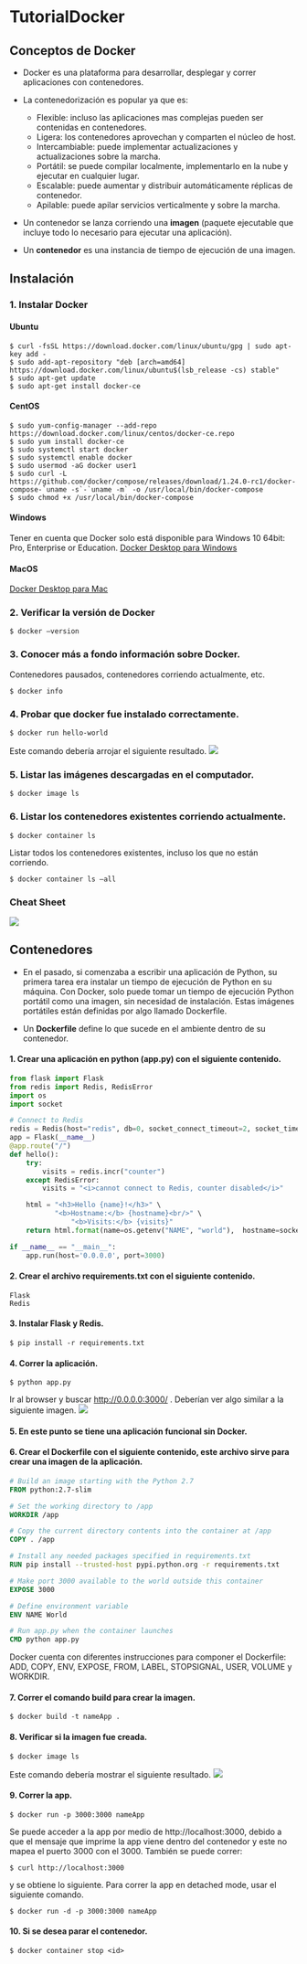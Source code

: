 # TutorialDocker

## Conceptos de Docker
* Docker es una plataforma para desarrollar, desplegar y correr aplicaciones con contenedores.

* La contenedorización es popular ya que es:
  - Flexible: incluso las aplicaciones mas complejas pueden ser contenidas en contenedores.
  - Ligera: los contenedores aprovechan y comparten el núcleo de host.
  - Intercambiable: puede implementar actualizaciones y actualizaciones sobre la marcha.
  - Portátil: se puede compilar localmente, implementarlo en la nube y ejecutar en cualquier lugar.
  - Escalable: puede aumentar y distribuir automáticamente réplicas de contenedor.
  - Apilable: puede apilar servicios verticalmente y sobre la marcha.

* Un contenedor se lanza corriendo una **imagen** (paquete ejecutable que incluye todo lo necesario para ejecutar una aplicación).

* Un **contenedor** es una instancia de tiempo de ejecución de una imagen.


## Instalación

### 1. Instalar Docker
#### Ubuntu
```
$ curl -fsSL https://download.docker.com/linux/ubuntu/gpg | sudo apt-
key add -
$ sudo add-apt-repository "deb [arch=amd64] 
https://download.docker.com/linux/ubuntu$(lsb_release -cs) stable"
$ sudo apt-get update
$ sudo apt-get install docker-ce
```

#### CentOS
```
$ sudo yum-config-manager --add-repo https://download.docker.com/linux/centos/docker-ce.repo
$ sudo yum install docker-ce
$ sudo systemctl start docker
$ sudo systemctl enable docker
$ sudo usermod -aG docker user1
$ sudo curl -L https://github.com/docker/compose/releases/download/1.24.0-rc1/docker-compose-`uname -s`-`uname -m` -o /usr/local/bin/docker-compose
$ sudo chmod +x /usr/local/bin/docker-compose
```

#### Windows 
Tener en cuenta que Docker solo está disponible para Windows 10 64bit: Pro, Enterprise or Education.
[Docker Desktop para Windows](https://docs.docker.com/docker-for-windows/install/)

#### MacOS
[Docker Desktop para Mac](https://docs.docker.com/docker-for-mac/install/)

### 2. Verificar la versión de Docker
```
$ docker –version 
```
### 3. Conocer más a fondo información sobre Docker.
Contenedores pausados, contenedores corriendo actualmente, etc.
```
$ docker info
```
### 4. Probar que docker fue instalado correctamente.
```
$ docker run hello-world
```
Este comando debería arrojar el siguiente resultado.
![](./docs/instalacion4.png)

### 5. Listar las imágenes descargadas en el computador.
```
$ docker image ls
```

### 6. Listar los contenedores existentes corriendo actualmente.
```
$ docker container ls
```
Listar todos los contenedores existentes, incluso los que no están corriendo. 
```
$ docker container ls –all
```

### Cheat Sheet
![](./docs/cheatsheetinstalacion.png)

## Contenedores
* En el pasado, si comenzaba a escribir una aplicación de Python, su primera tarea era instalar un tiempo de ejecución de Python en su máquina. Con Docker, solo puede tomar un tiempo de ejecución Python portátil como una imagen, sin necesidad de instalación. Estas imágenes portátiles están definidas por algo llamado Dockerfile.

* Un **Dockerfile** define lo que sucede en el ambiente dentro de su contenedor. 

#### 1. Crear una aplicación en python (app.py) con el siguiente contenido. 
```python
from flask import Flask
from redis import Redis, RedisError
import os
import socket

# Connect to Redis                                                                                                    
redis = Redis(host="redis", db=0, socket_connect_timeout=2, socket_timeout=2)
app = Flask(__name__)
@app.route("/")
def hello():
    try:
        visits = redis.incr("counter")
    except RedisError:
        visits = "<i>cannot connect to Redis, counter disabled</i>"

    html = "<h3>Hello {name}!</h3>" \
           "<b>Hostname:</b> {hostname}<br/>" \
               "<b>Visits:</b> {visits}"
    return html.format(name=os.getenv("NAME", "world"),  hostname=socket.gethostname(), visits=visits)

if __name__ == "__main__":
    app.run(host='0.0.0.0', port=3000)
```
#### 2.	Crear el archivo requirements.txt con el siguiente contenido.
```
Flask
Redis
```
#### 3.	Instalar Flask y Redis.
```
$ pip install -r requirements.txt
```
#### 4.	Correr la aplicación.
```
$ python app.py
```
Ir al browser y buscar http://0.0.0.0:3000/ .
Deberían ver algo similar a la siguiente imagen.
![](./docs/contenedores4.png)

#### 5.	En este punto se tiene una aplicación funcional sin Docker.

#### 6.	Crear el Dockerfile con el siguiente contenido, este archivo sirve para crear una imagen de la aplicación. 
```Dockerfile
# Build an image starting with the Python 2.7
FROM python:2.7-slim

# Set the working directory to /app
WORKDIR /app

# Copy the current directory contents into the container at /app
COPY . /app

# Install any needed packages specified in requirements.txt
RUN pip install --trusted-host pypi.python.org -r requirements.txt

# Make port 3000 available to the world outside this container
EXPOSE 3000

# Define environment variable
ENV NAME World

# Run app.py when the container launches
CMD python app.py
```
Docker cuenta con diferentes instrucciones para componer el Dockerfile: ADD, COPY, ENV, EXPOSE, FROM, LABEL, STOPSIGNAL, USER, VOLUME y WORKDIR.

#### 7.	Correr el comando build para crear la imagen.
```
$ docker build -t nameApp .
```
#### 8.	Verificar si la imagen fue creada.
```
$ docker image ls
```
Este comando debería mostrar el siguiente resultado.
![](./docs/contenedores8.png)

#### 9.	Correr la app.
```
$ docker run -p 3000:3000 nameApp
```
Se puede acceder a la app por medio de http://localhost:3000,  debido a que el mensaje que imprime la app viene dentro del contenedor y este no mapea el puerto 3000 con el 3000. 
También se puede correr: 
```
$ curl http://localhost:3000
```
y se obtiene lo siguiente. 
Para correr la app en detached mode, usar el siguiente comando.

```
$ docker run -d -p 3000:3000 nameApp
```
#### 10.	Si se desea parar el contenedor.
```
$ docker container stop <id>
```
